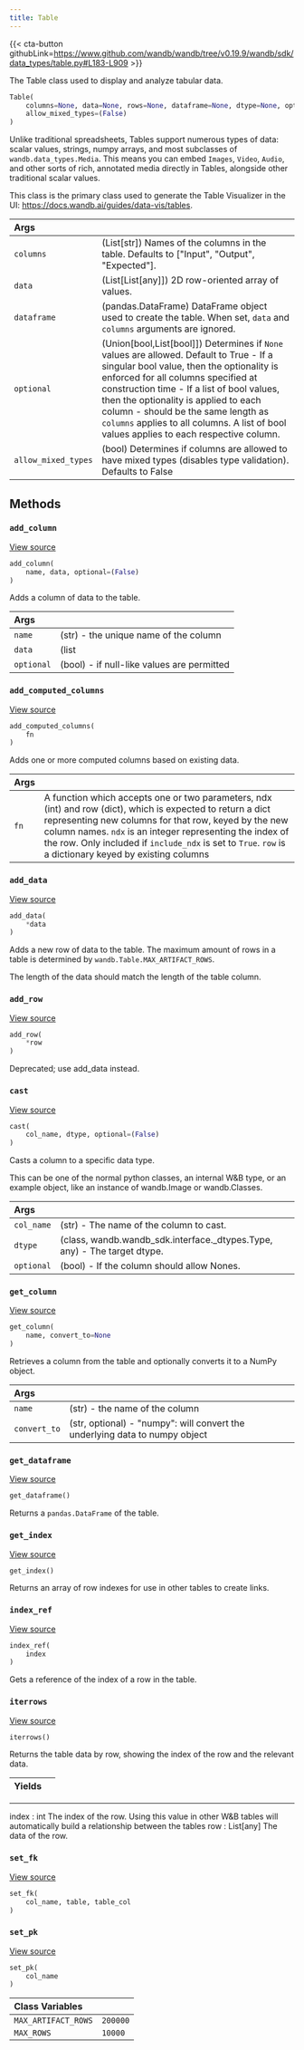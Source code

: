 ```yaml
---
title: Table
---
```


{{< cta-button githubLink=https://www.github.com/wandb/wandb/tree/v0.19.9/wandb/sdk/data_types/table.py#L183-L909 >}}

The Table class used to display and analyze tabular data.

```python
Table(
    columns=None, data=None, rows=None, dataframe=None, dtype=None, optional=(True),
    allow_mixed_types=(False)
)
```

Unlike traditional spreadsheets, Tables support numerous types of data:
scalar values, strings, numpy arrays, and most subclasses of `wandb.data_types.Media`.
This means you can embed `Images`, `Video`, `Audio`, and other sorts of rich, annotated media
directly in Tables, alongside other traditional scalar values.

This class is the primary class used to generate the Table Visualizer
in the UI: https://docs.wandb.ai/guides/data-vis/tables.

| Args |  |
| :--- | :--- |
|  `columns` |  (List[str]) Names of the columns in the table. Defaults to ["Input", "Output", "Expected"]. |
|  `data` |  (List[List[any]]) 2D row-oriented array of values. |
|  `dataframe` |  (pandas.DataFrame) DataFrame object used to create the table. When set, `data` and `columns` arguments are ignored. |
|  `optional` |  (Union[bool,List[bool]]) Determines if `None` values are allowed. Default to True - If a singular bool value, then the optionality is enforced for all columns specified at construction time - If a list of bool values, then the optionality is applied to each column - should be the same length as `columns` applies to all columns. A list of bool values applies to each respective column. |
|  `allow_mixed_types` |  (bool) Determines if columns are allowed to have mixed types (disables type validation). Defaults to False |

## Methods

### `add_column`

[View source](https://www.github.com/wandb/wandb/tree/v0.19.9/wandb/sdk/data_types/table.py#L797-L836)

```python
add_column(
    name, data, optional=(False)
)
```

Adds a column of data to the table.

| Args |  |
| :--- | :--- |
|  `name` |  (str) - the unique name of the column |
|  `data` |  (list | np.array) - a column of homogeneous data |
|  `optional` |  (bool) - if null-like values are permitted |

### `add_computed_columns`

[View source](https://www.github.com/wandb/wandb/tree/v0.19.9/wandb/sdk/data_types/table.py#L887-L909)

```python
add_computed_columns(
    fn
)
```

Adds one or more computed columns based on existing data.

| Args |  |
| :--- | :--- |
|  `fn` |  A function which accepts one or two parameters, ndx (int) and row (dict), which is expected to return a dict representing new columns for that row, keyed by the new column names. `ndx` is an integer representing the index of the row. Only included if `include_ndx` is set to `True`. `row` is a dictionary keyed by existing columns |

### `add_data`

[View source](https://www.github.com/wandb/wandb/tree/v0.19.9/wandb/sdk/data_types/table.py#L423-L456)

```python
add_data(
    *data
)
```

Adds a new row of data to the table. The maximum amount of rows in a table is determined by `wandb.Table.MAX_ARTIFACT_ROWS`.

The length of the data should match the length of the table column.

### `add_row`

[View source](https://www.github.com/wandb/wandb/tree/v0.19.9/wandb/sdk/data_types/table.py#L418-L421)

```python
add_row(
    *row
)
```

Deprecated; use add_data instead.

### `cast`

[View source](https://www.github.com/wandb/wandb/tree/v0.19.9/wandb/sdk/data_types/table.py#L315-L371)

```python
cast(
    col_name, dtype, optional=(False)
)
```

Casts a column to a specific data type.

This can be one of the normal python classes, an internal W&B type, or an
example object, like an instance of wandb.Image or wandb.Classes.

| Args |  |
| :--- | :--- |
|  `col_name` |  (str) - The name of the column to cast. |
|  `dtype` |  (class, wandb.wandb_sdk.interface._dtypes.Type, any) - The target dtype. |
|  `optional` |  (bool) - If the column should allow Nones. |

### `get_column`

[View source](https://www.github.com/wandb/wandb/tree/v0.19.9/wandb/sdk/data_types/table.py#L838-L861)

```python
get_column(
    name, convert_to=None
)
```

Retrieves a column from the table and optionally converts it to a NumPy object.

| Args |  |
| :--- | :--- |
|  `name` |  (str) - the name of the column |
|  `convert_to` |  (str, optional) - "numpy": will convert the underlying data to numpy object |

### `get_dataframe`

[View source](https://www.github.com/wandb/wandb/tree/v0.19.9/wandb/sdk/data_types/table.py#L872-L878)

```python
get_dataframe()
```

Returns a `pandas.DataFrame` of the table.

### `get_index`

[View source](https://www.github.com/wandb/wandb/tree/v0.19.9/wandb/sdk/data_types/table.py#L863-L870)

```python
get_index()
```

Returns an array of row indexes for use in other tables to create links.

### `index_ref`

[View source](https://www.github.com/wandb/wandb/tree/v0.19.9/wandb/sdk/data_types/table.py#L880-L885)

```python
index_ref(
    index
)
```

Gets a reference of the index of a row in the table.

### `iterrows`

[View source](https://www.github.com/wandb/wandb/tree/v0.19.9/wandb/sdk/data_types/table.py#L674-L688)

```python
iterrows()
```

Returns the table data by row, showing the index of the row and the relevant data.

| Yields |  |
| :--- | :--- |

***

index : int
The index of the row. Using this value in other W&B tables
will automatically build a relationship between the tables
row : List[any]
The data of the row.

### `set_fk`

[View source](https://www.github.com/wandb/wandb/tree/v0.19.9/wandb/sdk/data_types/table.py#L695-L699)

```python
set_fk(
    col_name, table, table_col
)
```

### `set_pk`

[View source](https://www.github.com/wandb/wandb/tree/v0.19.9/wandb/sdk/data_types/table.py#L690-L693)

```python
set_pk(
    col_name
)
```

| Class Variables |  |
| :--- | :--- |
|  `MAX_ARTIFACT_ROWS`<a id="MAX_ARTIFACT_ROWS"></a> |  `200000` |
|  `MAX_ROWS`<a id="MAX_ROWS"></a> |  `10000` |
